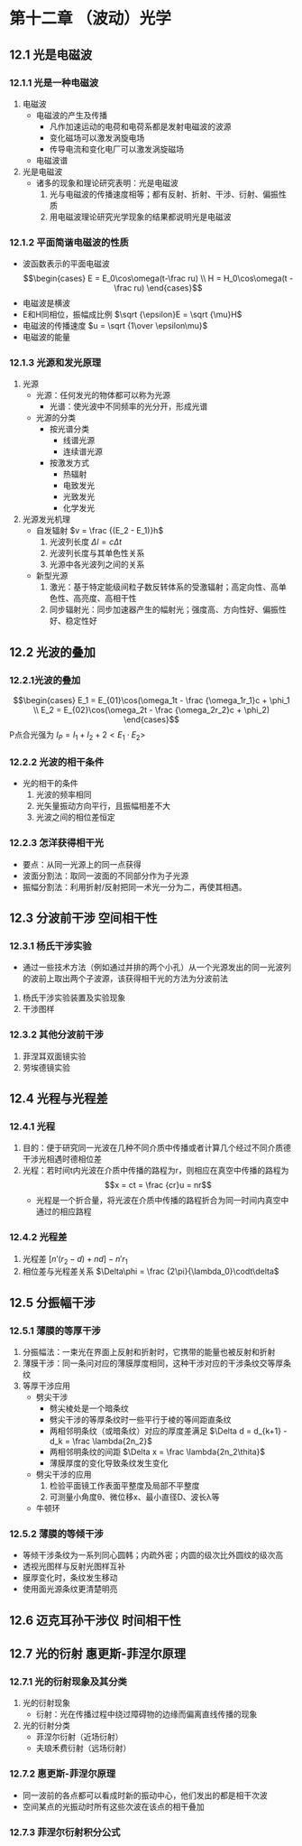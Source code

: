 # 第十二章 （波动）光学
## 12.1 光是电磁波
### 12.1.1 光是一种电磁波
1. 电磁波
	- 电磁波的产生及传播
		- 凡作加速运动的电荷和电荷系都是发射电磁波的波源
		- 变化磁场可以激发涡旋电场
		- 传导电流和变化电厂可以激发涡旋磁场
	- 电磁波谱
2. 光是电磁波
	- 诸多的现象和理论研究表明：光是电磁波
		1. 光与电磁波的传播速度相等；都有反射、折射、干涉、衍射、偏振性质
		2. 用电磁波理论研究光学现象的结果都说明光是电磁波
### 12.1.2 平面简谐电磁波的性质
- 波函数表示的平面电磁波 $$\begin{cases} E = E_0\cos\omega(t-\frac ru) \\ H = H_0\cos\omega(t - \frac ru) \end{cases}$$
- 电磁波是横波
- E和H同相位，振幅成比例 $\sqrt {\epsilon}E = \sqrt {\mu}H$
- 电磁波的传播速度 $u = \sqrt {1\over \epsilon\mu}$
- 电磁波的能量
### 12.1.3 光源和发光原理
1. 光源
	- 光源：任何发光的物体都可以称为光源
		- 光谱：使光波中不同频率的光分开，形成光谱
	- 光源的分类
		- 按光谱分类
			- 线谱光源
			- 连续谱光源
		- 按激发方式
			- 热辐射
			- 电致发光
			- 光致发光
			- 化学发光
2. 光源发光机理
	- 自发辐射 $v = \frac {(E_2 - E_1)}h$
		1. 光波列长度 $\Delta l = c\Delta t$
		2. 光波列长度与其单色性关系
		3. 光源中各光波列之间的关系
	- 新型光源
		1. 激光：基于特定能级间粒子数反转体系的受激辐射；高定向性、高单色性、高亮度、高相干性
		2. 同步辐射光：同步加速器产生的幅射光；强度高、方向性好、偏振性好、稳定性好
## 12.2 光波的叠加
### 12.2.1光波的叠加
$$\begin{cases} E_1 = E_{01}\cos(\omega_1t - \frac {\omega_1r_1}c + \phi_1 \\ E_2 = E_{02}\cos(\omega_2t - \frac {\omega_2r_2}c + \phi_2) \end{cases}$$P点合光强为 $I_P = I_1 + I_2 + 2<E_1 \cdot E_2>$
### 12.2.2 光波的相干条件
- 光的相干的条件
	1. 光波的频率相同
	2. 光矢量振动方向平行，且振幅相差不大
	3. 光波之间的相位差恒定
### 12.2.3 怎洋获得相干光
- 要点：从同一光源上的同一点获得
- 波面分割法：取同一波面的不同部分作为子光源
- 振幅分割法：利用折射/反射把同一术光一分为二，再使其相遇。
## 12.3 分波前干涉 空间相干性
### 12.3.1 杨氏干涉实验
- 通过一些技术方法（例如通过并排的两个小孔）从一个光源发出的同一光波列的波前上取出两个子波源，该获得相干光的方法为分波前法
1. 杨氏干涉实验装置及实验现象
2. 干涉图样
### 12.3.2 其他分波前干涉
1. 菲涅耳双面镜实验
2. 劳埃德镜实验
## 12.4 光程与光程差
### 12.4.1 光程
1. 目的：便于研究同一光波在几种不同介质中传播或者计算几个经过不同介质德干涉光相遇时德相位差
2. 光程：若时间t内光波在介质中传播的路程为r，则相应在真空中传播的路程为 $$x = ct = \frac {cr}u = nr$$
	- 光程是一个折合量，将光波在介质中传播的路程折合为同一时间内真空中通过的相应路程
### 12.4.2 光程差
1. 光程差 $[n'(r_2-d) + nd]-n'r_1$
2. 相位差与光程差关系 $\Delta\phi = \frac {2\pi}{\lambda_0}\codt\delta$
## 12.5 分振幅干涉
### 12.5.1 薄膜的等厚干涉
1. 分振幅法：一束光在界面上反射和折射时，它携带的能量也被反射和折射
2. 薄膜干涉：同一条问对应的薄膜厚度相同，这种干涉对应的干涉条纹交等厚条纹
3. 等厚干涉应用
	- 劈尖干涉
		- 劈尖棱处是一个暗条纹
		- 劈尖干涉的等厚条纹时一些平行于棱的等间距直条纹
		- 两相邻明条纹（或暗条纹）对应的厚度差满足 $\Delta d = d_{k+1} - d_k = \frac \lambda{2n_2}$
		- 两相邻明条纹的间距 $\Delta x = \frac \lambda{2n_2\thita}$
		- 薄膜厚度的变化导致条纹发生变化
	- 劈尖干涉的应用
		1. 检验平面镜工作表面平整度及局部不平整度
		2. 可测量小角度θ、微位移x、最小直径D、波长λ等
	- 牛顿环
### 12.5.2 薄膜的等倾干涉
- 等倾干涉条纹为一系列同心圆韩；内疏外密；内圆的级次比外圆纹的级次高
- 透视光图样与反射光图样互补
- 膜厚变化时，条纹发生移动
- 使用面光源条纹更清楚明亮
## 12.6 迈克耳孙干涉仪 时间相干性
## 12.7 光的衍射 惠更斯-菲涅尔原理
### 12.7.1 光的衍射现象及其分类
1. 光的衍射现象
	- 衍射：光在传播过程中绕过障碍物的边缘而偏离直线传播的现象
2. 光的衍射分类
	- 菲涅尔衍射（近场衍射）
	- 夫琅禾费衍射（远场衍射）
### 12.7.2 惠更斯-菲涅尔原理
- 同一波前的各点都可以看成时新的振动中心，他们发出的都是相干次波
- 空间某点的光振动时所有这些次波在该点的相干叠加
### 12.7.3 菲涅尔衍射积分公式
